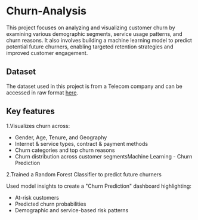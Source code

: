 # Churn-Analysis
This project focuses on analyzing and visualizing customer churn by examining various demographic segments, service usage patterns, and churn reasons. It also involves building a machine learning model to predict potential future churners, enabling targeted retention strategies and improved customer engagement.
## Dataset
The dataset used in this project is from a Telecom company and can be accessed in raw format [here](https://raw.githubusercontent.com/AkashSingh993/Churn-Analysis-/main/Customer_Data.csv).
## Key features
1.Visualizes churn across:
- Gender, Age, Tenure, and Geography
- Internet & service types, contract & payment methods
- Churn categories and top churn reasons
- Churn distribution across customer segmentsMachine Learning - Churn Prediction

2.Trained a Random Forest Classifier to predict future churners

Used model insights to create a "Churn Prediction" dashboard highlighting:
- At-risk customers
- Predicted churn probabilities
- Demographic and service-based risk patterns

